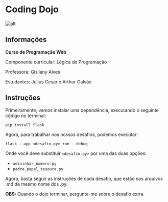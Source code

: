# Coding Dojo

![alt](https://c.tenor.com/SoPW7qQ179EAAAAC/practice-tory-nichols.gif)

## Informações

**Curso de Programação Web**

Componente curricular: Lógica de Programação

Professora: Gisliany Alves

Estudantes: Julius Cesar e Arthur Galvão

## Instruções

Primeiramente, vamos instalar uma dependência, executando o seguinte código no terminal:

    pip install flask

Agora, para trabalhar nos nossos desafios, podemos executar:

    flask --app <desafio.py> run --debug

Onde você deve substituir `<desafio.py>` por uma das duas opções:
- `adivinhar_numero.py`
- `pedra_papel_tesoura.py`

Agora, basta seguir as instruções de cada desafio, que estão nos arquivos .md de mesmo nome dos .py.

**OBS:** Quando o dojo terminar, pergunte-me sobre o desafio extra. 
